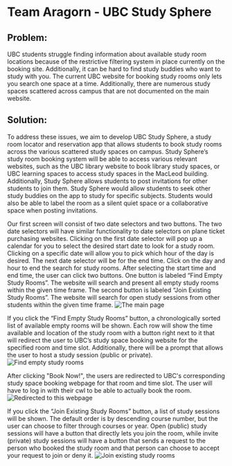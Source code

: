 # Team Aragorn - UBC Study Sphere
## Problem: 
UBC students struggle finding information about available study room locations because of the restrictive filtering system in place currently on the booking site. 
Additionally, it can be hard to find study buddies who want to study with you. The current UBC website for booking study rooms only lets you search one space at a time.
Additionally, there are numerous study spaces scattered across campus that are not documented on the main website.  

## Solution:
To address these issues, we aim to develop UBC Study Sphere, a study room locator and reservation app that allows students to book study rooms across the various scattered 
study spaces on campus. Study Sphere’s study room booking system will be able to access various relevant websites, such as the UBC library website to book library study 
spaces, or UBC learning spaces to access study spaces in the MacLeod building. Additionally, Study Sphere allows students to post invitations for other students to join them.
Study Sphere would allow students to seek other study buddies on the app to study for specific subjects. Students would also be able to label the room as a silent quiet space or
a collaborative space when posting invitations. 

Our first screen will consist of two date selectors and two buttons. The two date selectors will have similar functionality to date selectors on plane ticket purchasing websites.
Clicking on the first date selector will pop up a calendar for you to select the desired start date to look for a study room. Clicking on a specific date will allow you to pick which
hour of the day is desired. The next date selector will be for the end time. Click on the day and hour to end the search for study rooms. After selecting the start time and end time,
the user can click two buttons. One button is labeled “Find Empty Study Rooms”. The website will search and present all empty study rooms within the given time frame. The second button
is labeled “Join Existing Study Rooms”. The website will search for open study sessions from other students within the given time frame.
![The main page](DesignSolutionScreenshots/startendCalendar.PNG)

If you click the “Find Empty Study Rooms” button, a chronologically sorted list of available empty rooms will be shown. Each row will show the time available and location of the study
room with a button right next to it that will redirect the user to UBC’s study space booking website for the specified room and time slot. Additionally, there will be a prompt that allows
the user to host a study session (public or private).
![Find empty study rooms](DesignSolutionScreenshots/findempty.png)

After clicking "Book Now!", the users are redirected to UBC's corresponding study space booking webpage for that room and time slot. The user will have to log in with their cwl to
be able to actually book the room.
![Redirected to this webpage](DesignSolutionScreenshots/redirectToBooking.PNG)

If you click the “Join Existing Study Rooms” button, a list of study sessions will be shown. The default order is by descending course number, but the user can choose to filter through courses or year.
Open (public) study sessions will have a button that directly lets you join the room, while invite (private) study sessions will have a button that sends a request to the person who booked the study room
and that person can choose to accept your request to join or deny it. 
![Join existing study rooms](DesignSolutionScreenshots/joinexisting.png)
